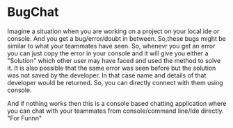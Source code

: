 # BugChat
Imagine a situation when you are working on a project on your local ide or console. And you get a bug/error/doubt in between. So,these bugs might be similar to what your teammates have seen.
So, whenevr you get an error you can just copy the error in your console and it will give you either a "Solution" which
other user may have faced and used the method to solve it. 
It is also possible that the same error was seen before but the solution was not saved by the developer. In that case name and details of that developer would be returned.
So, you can directly connect with them using console.

And if nothing works then this is a console based chatting application where you can chat with your teammates from console/command line/Ide directly. "For Funnn"
